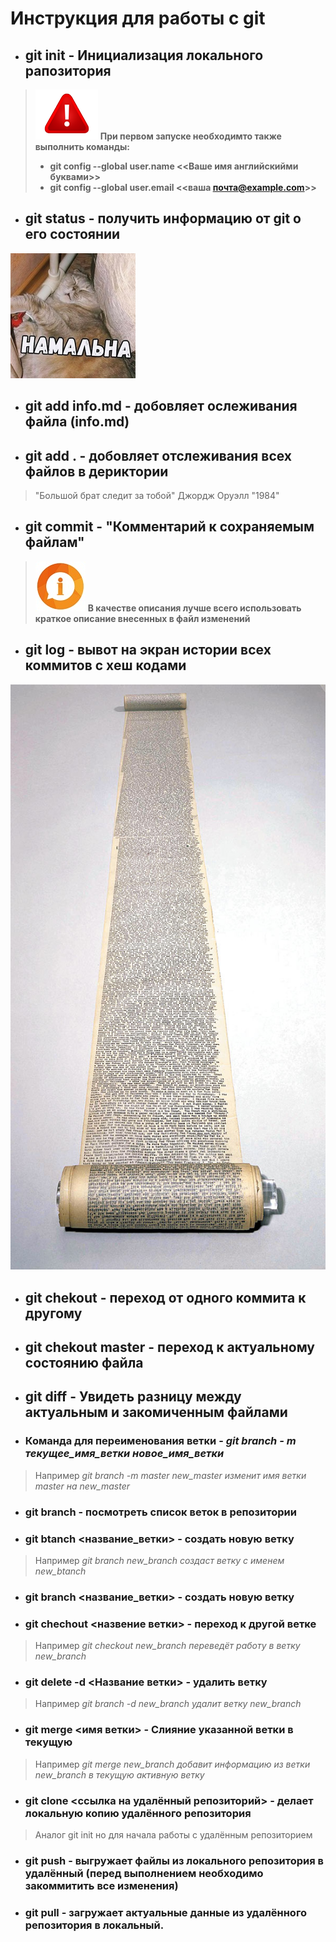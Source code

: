 # Инструкция для работы с git

* ## git init - Инициализация локального рапозитория
> ![что-то пошло не так](attention.png)
> **При первом запуске необходимто также выполнить команды:**
> * **git config --global user.name <<Ваше имя английскийми буквами>>**
> * **git config --global user.email <<ваша почта@example.com>>**

* ## git status - получить информацию от git о его состоянии
![что-то пошло не так](norm.jpg)
* ## git add info.md - добовляет ослеживания файла (info.md)

* ## git add . - добовляет отслеживания всех файлов в дериктории
> "Большой брат следит за тобой"  Джордж Оруэлл "1984"
* ## git commit - "Комментарий к сохраняемым файлам"
>![что-то пошло не так](info.jpg)
> **В качестве описания лучше всего использовать краткое описание внесенных в файл изменений** 
* ## git log - вывот на экран истории всех коммитов с хеш кодами
![что-то пошло не так](scroll.jpg)
* ## git chekout - переход от одного коммита к другому

* ## git chekout master - переход к актуальному состоянию файла

* ## git diff - Увидеть разницу между актуальным и закомиченным файлами

* ### Команда для переименования ветки - *git branch - m текущее_имя_ветки новое_имя_ветки*
> Например *git branch -m master new_master изменит имя ветки master на new_master*

* ### git branch - посмотреть список веток в репозитории

* ### git btanch <название_ветки> - создать новую ветку
>Например *git branch new_branch создаст ветку с именем new_btanch*

* ### git branch <название_ветки> - создать новую ветку

* ### git chechout <назвение ветки> - переход к другой ветке
>Например *git checkout new_branch переведёт работу в ветку new_branch*

* ### git delete -d <Название ветки> - удалить ветку
>Например *git branch -d new_branch удалит ветку new_branch*

* ### git merge <имя ветки> - Слияние указанной ветки в текущую
>Например *git merge new_branch добавит информацию из ветки new_branch в текущую активную ветку*

* ### git clone <ссылка на удалённый репозиторий> - делает локальную копию удалённого репозитория
> Аналог git init но для начала работы с удалённым репозиторием

* ### git push - выгружает файлы из локального репозитория в удалённый (перед выполнением необходимо закоммитить все изменения)

* ### git pull - загружает актуальные данные из удалённого репозитория в локальный.



